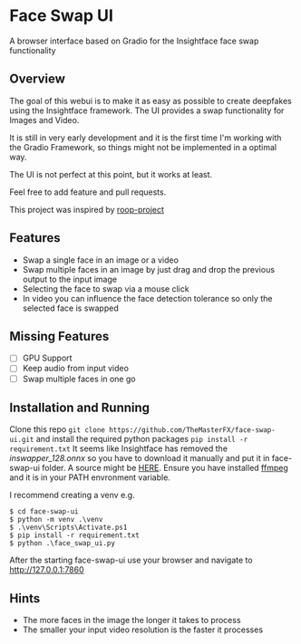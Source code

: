 # Face Swap UI
A browser interface based on Gradio for the Insightface face swap functionality

## Overview
The goal of this webui is to make it as easy as possible to create deepfakes using the Insightface framework. The UI provides a swap functionality for Images and Video.

It is still in very early development and it is the first time I'm working with the Gradio Framework, so things might not be implemented in a optimal way. 

The UI is not perfect at this point, but it works at least.

Feel free to add feature and pull requests.

This project was inspired by [roop-project](https://github.com/s0md3v/roop)

## Features
* Swap a single face in an image or a video
* Swap multiple faces in an image by just drag and drop the previous output to the input image
* Selecting the face to swap via a mouse click
* In video you can influence the face detection tolerance so only the selected face is swapped

## Missing Features
- [ ] GPU Support
- [ ] Keep audio from input video
- [ ] Swap multiple faces in one go

## Installation and Running
Clone this repo `git clone https://github.com/TheMasterFX/face-swap-ui.git` and install the required python packages `pip install -r requirement.txt`
It seems like Insightface has removed the *inswapper_128.onnx* so you have to download it manually and put it in face-swap-ui folder. 
A source might be [HERE](https://huggingface.co/deepinsight/inswapper/tree/main).
Ensure you have installed [ffmpeg](https://ffmpeg.org/) and it is in your PATH envronment variable.

I recommend creating a venv e.g.
```
$ cd face-swap-ui
$ python -m venv .\venv
$ .\venv\Scripts\Activate.ps1
$ pip install -r requirement.txt
$ python .\face_swap_ui.py
```
After the starting face-swap-ui use your browser and navigate to http://127.0.0.1:7860

## Hints
* The more faces in the image the longer it takes to process
* The smaller your input video resolution is the faster it processes



